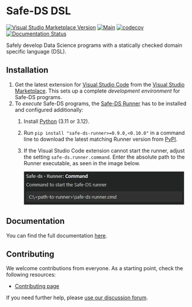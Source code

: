 # Safe-DS DSL

[![Visual Studio Marketplace Version](https://img.shields.io/visual-studio-marketplace/v/safe-ds.safe-ds)](https://marketplace.visualstudio.com/items?itemName=safe-ds.safe-ds)
[![Main](https://github.com/Safe-DS/DSL/actions/workflows/main.yml/badge.svg)](https://github.com/Safe-DS/DSL/actions/workflows/main.yml)
[![codecov](https://codecov.io/gh/Safe-DS/DSL/branch/main/graph/badge.svg?token=ma0ytglhO1)](https://codecov.io/gh/Safe-DS/DSL)
[![Documentation Status](https://readthedocs.org/projects/safe-ds-dsl/badge/?version=stable)](https://dsl.safeds.com)

Safely develop Data Science programs with a statically checked domain specific language (DSL).

## Installation

1. Get the latest extension for [Visual Studio Code](https://code.visualstudio.com/) from the
   [Visual Studio Marketplace](https://marketplace.visualstudio.com/items?itemName=safe-ds.safe-ds). This sets up a
   complete _development environment_ for Safe-DS programs.
2. To _execute_ Safe-DS programs, the [Safe-DS Runner](https://github.com/Safe-DS/Runner) has to be installed and
   configured additionally:
    1. Install [Python](https://www.python.org/) (3.11 or 3.12).
    2. Run `pip install "safe-ds-runner>=0.9.0,<0.10.0"` in a command line to download the latest matching Runner version
       from [PyPI](https://pypi.org/project/safe-ds-runner/).
    3. If the Visual Studio Code extension cannot start the runner, adjust the setting `safe-ds.runner.command`.
       Enter the absolute path to the Runner executable, as seen in the image below.

        ![vscode-settings-safeds-runner-path.png](./img/vscode-settings-safeds-runner-path.png)

## Documentation

You can find the full documentation [here](https://dsl.safeds.com).

## Contributing

We welcome contributions from everyone. As a starting point, check the following resources:

* [Contributing page](https://github.com/Safe-DS/DSL/contribute)

If you need further help, please [use our discussion forum][forum].

[forum]: https://github.com/orgs/Safe-DS/discussions
